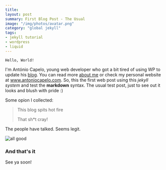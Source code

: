```yaml
---
title: 
layout: post
summary: First Blog Post - The Usual
image: "/img/photos/avatar.png"
category: "global jekyll"
tags: 
- jekyll tutorial
- wordpress 
- liquid
---
```


`Hello, World!`

I'm António Capelo, young web developer who got a bit tired of using WP to update his <a href="http://www.antoniocapelo.com/blog" target="_blank">blog</a>. You can read more <a href="about" target="_blank">about me</a> or check my personal website at <a href="http://www.antoniocapelo.com/">www.antoniocapelo.com</a>.
So, this the first web post using this *jekyll system* and test the **markdown** syntax. The usual test post, just to see out it looks and blush with pride :)

Some opion I collected:

> This blog spits hot fire
>
> That sh\*t cray!
>
>

The people have talked. Seems legit.

![all good](http://www.citizenofthemonth.com/wp-content/uploads/2008/06/aok.jpg "A-OK")

### And that's it
See ya soon!